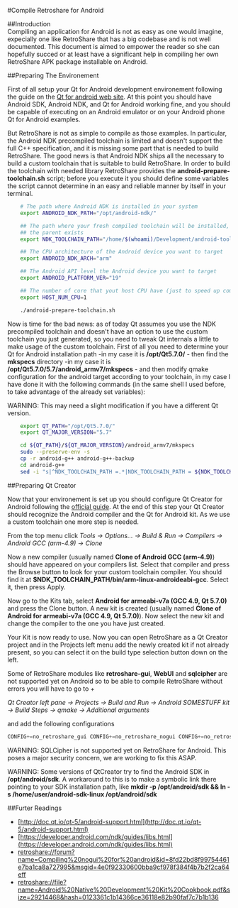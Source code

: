 #Compile Retroshare for Android  

##Introduction  
Compiling an application for Android is not as easy as one would imagine, 
expecially one like RetroShare that has a big codebase and is not well 
documented. This document is aimed to empower the reader so she can 
hopefully succed or at least have a significant help in compiling her 
own RetroShare APK package installable on Android.

##Preparing The Environement

First of all setup your Qt for Android development environement 
following the guide on the [Qt for android web site](http://doc.qt.io/qt-5/androidgs.html).
At this point you should have Android SDK, Android NDK, and Qt for 
Android working fine, and you should be capable of executing on an 
Android emulator or on your Android phone Qt for Android examples.

But RetroShare is not as simple to compile as those examples. In 
particular, the Android NDK precompiled toolchain is limited and doesn't 
support the full C++ specification, and it is missing some part that is 
needed to build RetroShare. The good news is that Android NDK ships all 
the necessary to build a custom toolchain that is suitable to build 
RetroShare. In order to build the toolchain with needed library RetroShare 
provides the **android-prepare-toolchain.sh**  script; before you execute 
it you should define some variables the script cannot determine in an 
easy and reliable manner by itself in your terminal.



```bash
    # The path where Android NDK is installed in your system
    export ANDROID_NDK_PATH="/opt/android-ndk/"

    ## The path where your fresh compiled toolchain will be installed, make sure
    ## the parent exists
    export NDK_TOOLCHAIN_PATH="/home/$(whoami)/Development/android-toolchains/retroshare-android/"

    ## The CPU architecture of the Android device you want to target
    export ANDROID_NDK_ARCH="arm"

    ## The Android API level the Android device you want to target
    export ANDROID_PLATFORM_VER="19"

    ## The number of core that yout host CPU have (just to speed up compilation) set it to 1 if unsure
    export HOST_NUM_CPU=1

    ./android-prepare-toolchain.sh
```

Now is time for the bad news: as of today Qt assumes you use the NDK 
precompiled toolchain and doesn't have an option to use the custom 
toolchain you just generated, so you need to tweak Qt internals a little 
to make usage of the custom toolchain. First of all you need to determine 
your Qt for Android installation path -in my case it is **/opt/Qt5.7.0/** - 
then find the **mkspecs** directory -in my case it 
is **/opt/Qt5.7.0/5.7/android_armv7/mkspecs** - and then modify qmake 
configuration for the android target according to your toolchain, in 
my case I have done it with the following commands (in the same shell 
I used before, to take advantage of the already set variables):

WARNING: This may need a slight modification if you have a different Qt version.

```bash
    export QT_PATH="/opt/Qt5.7.0/"
    export QT_MAJOR_VERSION="5.7"

    cd ${QT_PATH}/${QT_MAJOR_VERSION}/android_armv7/mkspecs
    sudo --preserve-env -s
    cp -r android-g++ android-g++-backup
    cd android-g++
    sed -i "s|^NDK_TOOLCHAIN_PATH =.*|NDK_TOOLCHAIN_PATH = ${NDK_TOOLCHAIN_PATH}|" qmake.conf
```


##Preparing Qt Creator

Now that your environement is set up you should configure Qt Creator for 
Android following the [official guide](http://doc.qt.io/qtcreator/creator-developing-android.html). 
At the end of this step your Qt Creator should recognize the Android compiler 
and the Qt for Android kit. As we use a custom toolchain one more step is needed.

From the top menu click 
_Tools -> Options... -> Build &amp; Run -> Compilers -> Android GCC (arm-4.9) -> Clone_

Now a new compiler (usually named **Clone of Android GCC (arm-4.9)**) 
should have appeared on your compilers list. Select that compiler and 
press the Browse button to look for your custom toolchain compiler. 
You should find it at **$NDK_TOOLCHAIN_PATH/bin/arm-linux-androideabi-gcc**. 
Select it, then press Apply.

Now go to the Kits tab, select **Android for armeabi-v7a (GCC 4.9, Qt 5.7.0)** 
and press the Clone button. A new kit is created (usually named **Clone of 
Android for armeabi-v7a (GCC 4.9, Qt 5.7.0)**). Now select the new kit 
and change the compiler to the one you have just created.

Your Kit is now ready to use. Now you can open RetroShare as a Qt Creator 
project and in the Projects left menu add the newly created kit if not 
already present, so you can select it on the build type selection button down on the left.

Some of RetroShare modules like **retroshare-gui**, **WebUI** and **sqlcipher** 
are not supported yet on Android so to be able to compile RetroShare without 
errors you will have to go to +

_Qt Creator left pane -> Projects -> Build and Run -> Android SOMESTUFF kit -> 
Build Steps -> qmake -> Additional arguments_

and add the following configurations

```cpp
CONFIG+=no_retroshare_gui CONFIG+=no_retroshare_nogui CONFIG+=no_retroshare_plugins CONFIG+=retroshare_android_service CONFIG+=libresapilocalserver CONFIG+=no_libresapihttpserver CONFIG+=no_sqlcipher CONFIG+=retroshare_qml_app
```

WARNING: SQLCipher is not supported yet on RetroShare for Android. 
This poses a major security concern, we are working to fix this ASAP.

WARNING: Some versions of QtCreator try to find the Android SDK in **/opt/android/sdk**. 
A workaround to this is to make a symbolic link there pointing to your 
SDK installation path, like **mkdir -p /opt/android/sdk && ln -s /home/user/android-sdk-linux /opt/android/sdk** 

##Furter Readings

- [http://doc.qt.io/qt-5/android-support.html](http://doc.qt.io/qt-5/android-support.html)  
- [https://developer.android.com/ndk/guides/libs.html](https://developer.android.com/ndk/guides/libs.html)  
- [retroshare://forum?name=Compiling%20nogui%20for%20android&id=8fd22bd8f99754461e7ba1ca8a727995&msgid=4e0f92330600bba9cf978f384f4b7b2f2ca64eff](retroshare://forum?name=Compiling%20nogui%20for%20android&id=8fd22bd8f99754461e7ba1ca8a727995&msgid=4e0f92330600bba9cf978f384f4b7b2f2ca64eff)  
- [retroshare://file?name=Android%20Native%20Development%20Kit%20Cookbook.pdf&size=29214468&hash=0123361c1b14366ce36118e82b90faf7c7b1b136](retroshare://file?name=Android%20Native%20Development%20Kit%20Cookbook.pdf&size=29214468&hash=0123361c1b14366ce36118e82b90faf7c7b1b136)  
